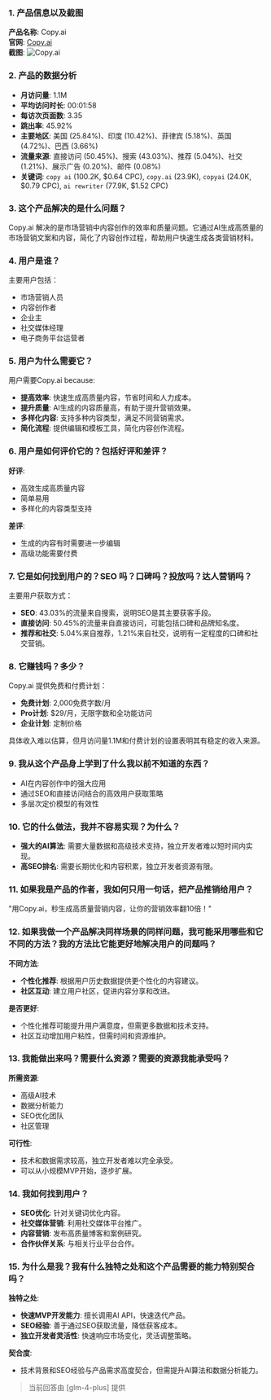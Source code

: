 ### 1. 产品信息以及截图

**产品名称**: Copy.ai  
**官网**: [Copy.ai](https://www.copy.ai)  
**截图**: ![Copy.ai](https://cdn-images.toolify.ai/image/3d67f7ec8c1fedbee863d29166e64bdd.jpeg)

### 2. 产品的数据分析

- **月访问量**: 1.1M
- **平均访问时长**: 00:01:58
- **每访次页面数**: 3.35
- **跳出率**: 45.92%
- **主要地区**: 美国 (25.84%)、印度 (10.42%)、菲律宾 (5.18%)、英国 (4.72%)、巴西 (3.66%)
- **流量来源**: 直接访问 (50.45%)、搜索 (43.03%)、推荐 (5.04%)、社交 (1.21%)、展示广告 (0.20%)、邮件 (0.08%)
- **关键词**: `copy ai` (100.2K, $0.64 CPC), `copy.ai` (23.9K), `copyai` (24.0K, $0.79 CPC), `ai rewriter` (77.9K, $1.52 CPC)

### 3. 这个产品解决的是什么问题？

Copy.ai 解决的是市场营销中内容创作的效率和质量问题。它通过AI生成高质量的市场营销文案和内容，简化了内容创作过程，帮助用户快速生成各类营销材料。

### 4. 用户是谁？

主要用户包括：
- 市场营销人员
- 内容创作者
- 企业主
- 社交媒体经理
- 电子商务平台运营者

### 5. 用户为什么需要它？

用户需要Copy.ai because:
- **提高效率**: 快速生成高质量内容，节省时间和人力成本。
- **提升质量**: AI生成的内容质量高，有助于提升营销效果。
- **多样化内容**: 支持多种内容类型，满足不同营销需求。
- **简化流程**: 提供编辑和模板工具，简化内容创作流程。

### 6. 用户是如何评价它的？包括好评和差评？

**好评**:
- 高效生成高质量内容
- 简单易用
- 多样化的内容类型支持

**差评**:
- 生成的内容有时需要进一步编辑
- 高级功能需要付费

### 7. 它是如何找到用户的？SEO 吗？口碑吗？投放吗？达人营销吗？

主要用户获取方式：
- **SEO**: 43.03%的流量来自搜索，说明SEO是其主要获客手段。
- **直接访问**: 50.45%的流量来自直接访问，可能包括口碑和品牌知名度。
- **推荐和社交**: 5.04%来自推荐，1.21%来自社交，说明有一定程度的口碑和社交营销。

### 8. 它赚钱吗？多少？

Copy.ai 提供免费和付费计划：
- **免费计划**: 2,000免费字数/月
- **Pro计划**: $29/月，无限字数和全功能访问
- **企业计划**: 定制价格

具体收入难以估算，但月访问量1.1M和付费计划的设置表明其有稳定的收入来源。

### 9. 我从这个产品身上学到了什么我以前不知道的东西？

- AI在内容创作中的强大应用
- 通过SEO和直接访问结合的高效用户获取策略
- 多层次定价模型的有效性

### 10. 它的什么做法，我并不容易实现？为什么？

- **强大的AI算法**: 需要大量数据和高级技术支持，独立开发者难以短时间内实现。
- **高SEO排名**: 需要长期优化和内容积累，独立开发者资源有限。

### 11. 如果我是产品的作者，我如何只用一句话，把产品推销给用户？

"用Copy.ai，秒生成高质量营销内容，让你的营销效率翻10倍！"

### 12. 如果我做一个产品解决同样场景的同样问题，我可能采用哪些和它不同的方法？我的方法比它能更好地解决用户的问题吗？

**不同方法**:
- **个性化推荐**: 根据用户历史数据提供更个性化的内容建议。
- **社区互动**: 建立用户社区，促进内容分享和改进。

**是否更好**:
- 个性化推荐可能提升用户满意度，但需更多数据和技术支持。
- 社区互动增加用户粘性，但需时间和资源维护。

### 13. 我能做出来吗？需要什么资源？需要的资源我能承受吗？

**所需资源**:
- 高级AI技术
- 数据分析能力
- SEO优化团队
- 社区管理

**可行性**:
- 技术和数据需求较高，独立开发者难以完全承受。
- 可以从小规模MVP开始，逐步扩展。

### 14. 我如何找到用户？

- **SEO优化**: 针对关键词优化内容。
- **社交媒体营销**: 利用社交媒体平台推广。
- **内容营销**: 发布高质量博客和案例研究。
- **合作伙伴关系**: 与相关行业平台合作。

### 15. 为什么是我？我有什么独特之处和这个产品需要的能力特别契合吗？

**独特之处**:
- **快速MVP开发能力**: 擅长调用AI API，快速迭代产品。
- **SEO经验**: 善于通过SEO获取流量，降低获客成本。
- **独立开发者灵活性**: 快速响应市场变化，灵活调整策略。

**契合度**:
- 技术背景和SEO经验与产品需求高度契合，但需提升AI算法和数据分析能力。

> 当前回答由 [glm-4-plus] 提供